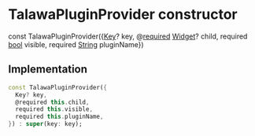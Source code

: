 


# TalawaPluginProvider constructor






const
TalawaPluginProvider(\{[Key](https://api.flutter.dev/flutter/foundation/Key-class.html)? key, @[required](https://pub.dev/documentation/meta/1.8.0/meta/required-constant.html) [Widget](https://api.flutter.dev/flutter/widgets/Widget-class.html)? child, required [bool](https://api.flutter.dev/flutter/dart-core/bool-class.html) visible, required [String](https://api.flutter.dev/flutter/dart-core/String-class.html) pluginName})





## Implementation

```dart
const TalawaPluginProvider({
  Key? key,
  @required this.child,
  required this.visible,
  required this.pluginName,
}) : super(key: key);
```







